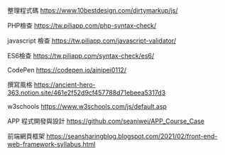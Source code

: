 整理程式碼
https://www.10bestdesign.com/dirtymarkup/js/

PHP檢查
https://tw.piliapp.com/php-syntax-check/

javascript 檢查
https://tw.piliapp.com/javascript-validator/

ES6檢查
https://tw.piliapp.com/syntax-check/es6/

CodePen
https://codepen.io/ainipei0112/

撰寫風格
https://ancient-hero-363.notion.site/461e2f52d9cf457788d71ebeea5317d3

w3schools
https://www.w3schools.com/js/default.asp

APP 程式開發與設計
https://github.com/seaniwei/APP_Course_Case

前端網頁框架
https://seansharingblog.blogspot.com/2021/02/front-end-web-framework-syllabus.html
